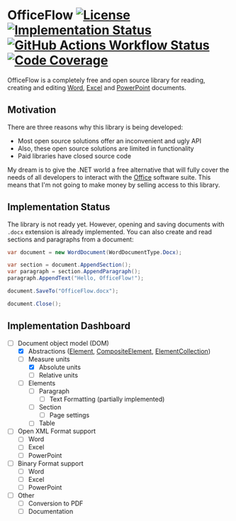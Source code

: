 OfficeFlow [![License][badges.license]][links.license] [![Implementation Status][badges.status.umbra]][links.andivionian-status-classifier] [![GitHub Actions Workflow Status][badges.build]][links.workflows] [![Code Coverage][badges.code-coverage]][links.code-coverage]
=
OfficeFlow is a completely free and open source library for reading, creating and editing [Word][links.word], [Excel][links.excel] and [PowerPoint][links.power-point] documents.

Motivation
-
There are three reasons why this library is being developed:
- Most open source solutions offer an inconvenient and ugly API
- Also, these open source solutions are limited in functionality
- Paid libraries have closed source code

My dream is to give the .NET world a free alternative that will fully cover the needs of all developers to interact with the [Office][links.office] software suite. This means that I'm not going to make money by selling access to this library.

Implementation Status
-
The library is not ready yet. However, opening and saving documents with `.docx` extension is already implemented. You can also create and read sections and paragraphs from a document:
```csharp
var document = new WordDocument(WordDocumentType.Docx);

var section = document.AppendSection();
var paragraph = section.AppendParagraph();
paragraph.AppendText("Hello, OfficeFlow!");

document.SaveTo("OfficeFlow.docx");

document.Close();
```

Implementation Dashboard
-
- [ ] Document object model (DOM)
  - [x] Abstractions ([Element][links.dashboard.element], [CompositeElement][links.dashboard.composite-element], [ElementCollection][links.dashboard.element-collection])
  - [ ] Measure units
    - [x] Absolute units 
    - [ ] Relative units
  - [ ] Elements
    - [ ] Paragraph
      - [ ] Text Formatting (partially implemented)
    - [ ] Section
      - [ ] Page settings
    - [ ] Table
- [ ] Open XML Format support
  - [ ] Word
  - [ ] Excel
  - [ ] PowerPoint
- [ ] Binary Format support
  - [ ] Word
  - [ ] Excel
  - [ ] PowerPoint
- [ ] Other
  - [ ] Conversion to PDF
  - [ ] Documentation

[badges.license]: https://img.shields.io/github/license/y0ung3r/OfficeFlow
[badges.status.umbra]: https://img.shields.io/badge/status-umbra-red.svg
[badges.build]: https://img.shields.io/github/actions/workflow/status/y0ung3r/OfficeFlow/main.yaml
[badges.code-coverage]: https://img.shields.io/codecov/c/github/y0ung3r/OfficeFlow?token=GEHBFGNYLT&label=code%20coverage
[links.license]: https://github.com/y0ung3r/OfficeFlow/blob/main/LICENSE.md
[links.workflows]: https://github.com/y0ung3r/OfficeFlow/actions
[links.office]: https://en.wikipedia.org/wiki/Microsoft_Office
[links.word]: https://en.wikipedia.org/wiki/Microsoft_Word
[links.excel]: https://en.wikipedia.org/wiki/Microsoft_Excel
[links.power-point]: https://en.wikipedia.org/wiki/Microsoft_PowerPoint
[links.andivionian-status-classifier]: https://andivionian.fornever.me/v1/#status-umbra-
[links.code-coverage]: https://codecov.io/github/y0ung3r/OfficeFlow
[links.dashboard.element]: https://github.com/y0ung3r/OfficeFlow/blob/main/src/Common/OfficeFlow.DocumentObjectModel/Element.cs
[links.dashboard.composite-element]: https://github.com/y0ung3r/OfficeFlow/blob/main/src/Common/OfficeFlow.DocumentObjectModel/CompositeElement.cs
[links.dashboard.element-collection]: https://github.com/y0ung3r/OfficeFlow/blob/main/src/Common/OfficeFlow.DocumentObjectModel/ElementCollection.cs

